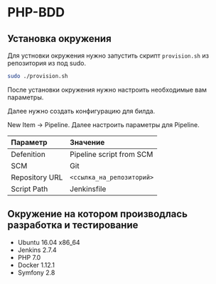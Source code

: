 # PHP-BDD

## Установка окружения

Для устновки окружения нужно запустить скрипт `provision.sh` из репозитория из под sudo.

```sh
sudo ./provision.sh
```

После установки окружения нужно настроить необходимые вам параметры.

Далее нужно создать конфигурацию для билда.

New Item -> Pipeline. Далее настроить параметры для Pipeline.

Параметр       | Значение
:------------- | :------------------------
Defenition     | Pipeline script from SCM
SCM            | Git
Repository URL | `<ссылка_на_репозиторий>`
Script Path    | Jenkinsfile

## Окружение на котором производлась разработка и тестирование

- Ubuntu 16.04 x86_64
- Jenkins 2.7.4
- PHP 7.0
- Docker 1.12.1
- Symfony 2.8
